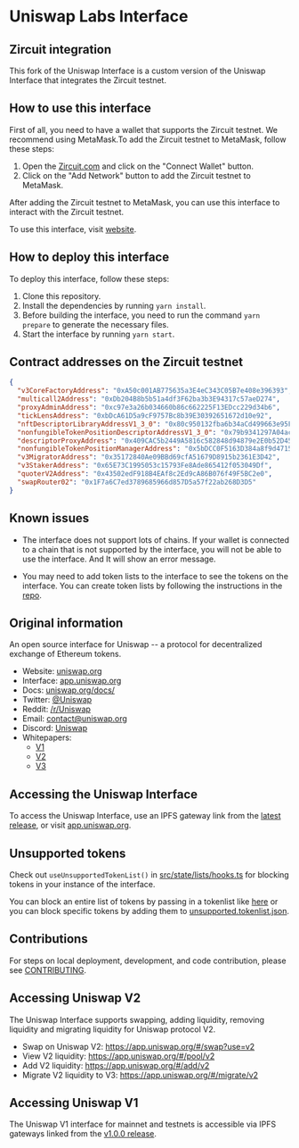 # Uniswap Labs Interface

## Zircuit integration

This fork of the Uniswap Interface is a custom version of the Uniswap Interface that integrates the Zircuit testnet.

## How to use this interface

First of all, you need to have a wallet that supports the Zircuit testnet. We recommend using MetaMask.To add the Zircuit testnet to MetaMask, follow these steps:

1. Open the [Zircuit.com](https://zircuit.com) and click on the "Connect Wallet" button.
2. Click on the "Add Network" button to add the Zircuit testnet to MetaMask.

After adding the Zircuit testnet to MetaMask, you can use this interface to interact with the Zircuit testnet.

To use this interface, visit [website](https://uniswap.ticton.xyz).

## How to deploy this interface

To deploy this interface, follow these steps:

1. Clone this repository.
2. Install the dependencies by running `yarn install`.
3. Before building the interface, you need to run the command `yarn prepare` to generate the necessary files.
4. Start the interface by running `yarn start`.

## Contract addresses on the Zircuit testnet

```json
{
  "v3CoreFactoryAddress": "0xA50c001AB775635a3E4eC343C05B7e408e396393",
  "multicall2Address": "0xDb204B8b5b51a4df3F62ba3b3E94317c57aeD274",
  "proxyAdminAddress": "0xc97e3a26b034660b86c662225F13EDcc229d34b6",
  "tickLensAddress": "0xbDcA61D5a9cF9757Bc8b39E30392651672d10e92",
  "nftDescriptorLibraryAddressV1_3_0": "0x80c950132fba6b34aCd499663e95F26E563250bf",
  "nonfungibleTokenPositionDescriptorAddressV1_3_0": "0x79b9341297A04ac1308aD7fAF6acf0cF62754F54",
  "descriptorProxyAddress": "0x409CAC5b2449A5816c582848d94879e2E0b52D45",
  "nonfungibleTokenPositionManagerAddress": "0x5bDCC0F5163D384a8f9d4715dB9fD0ca7A8780D1",
  "v3MigratorAddress": "0x35172840Ae09BBd69cfA51679D8915b2361E3D42",
  "v3StakerAddress": "0x65E73C1995053c15793Fe8Ade865412f053049Df",
  "quoterV2Address": "0x43502edF918B4EAf8c2Ed9cA86B076f49F5BC2e0",
  "swapRouter02": "0x1F7a6C7ed3789685966d857D5a57f22ab268D3D5"
}
```

## Known issues

- The interface does not support lots of chains. If your wallet is connected to a chain that is not supported by the interface, you will not be able to use the interface. And It will show an error message.

- You may need to add token lists to the interface to see the tokens on the interface. You can create token lists by following the instructions in the [repo](https://github.com/skyline9981/token-list).

## Original information

An open source interface for Uniswap -- a protocol for decentralized exchange of Ethereum tokens.

- Website: [uniswap.org](https://uniswap.org/)
- Interface: [app.uniswap.org](https://app.uniswap.org)
- Docs: [uniswap.org/docs/](https://docs.uniswap.org/)
- Twitter: [@Uniswap](https://twitter.com/Uniswap)
- Reddit: [/r/Uniswap](https://www.reddit.com/r/Uniswap/)
- Email: [contact@uniswap.org](mailto:contact@uniswap.org)
- Discord: [Uniswap](https://discord.gg/FCfyBSbCU5)
- Whitepapers:
  - [V1](https://hackmd.io/C-DvwDSfSxuh-Gd4WKE_ig)
  - [V2](https://uniswap.org/whitepaper.pdf)
  - [V3](https://uniswap.org/whitepaper-v3.pdf)

## Accessing the Uniswap Interface

To access the Uniswap Interface, use an IPFS gateway link from the
[latest release](https://github.com/Uniswap/uniswap-interface/releases/latest),
or visit [app.uniswap.org](https://app.uniswap.org).

## Unsupported tokens

Check out `useUnsupportedTokenList()` in [src/state/lists/hooks.ts](./src/state/lists/hooks.ts) for blocking tokens in your instance of the interface.

You can block an entire list of tokens by passing in a tokenlist like [here](./src/constants/lists.ts) or you can block specific tokens by adding them to [unsupported.tokenlist.json](./src/constants/tokenLists/unsupported.tokenlist.json).

## Contributions

For steps on local deployment, development, and code contribution, please see [CONTRIBUTING](./CONTRIBUTING.md).

## Accessing Uniswap V2

The Uniswap Interface supports swapping, adding liquidity, removing liquidity and migrating liquidity for Uniswap protocol V2.

- Swap on Uniswap V2: https://app.uniswap.org/#/swap?use=v2
- View V2 liquidity: https://app.uniswap.org/#/pool/v2
- Add V2 liquidity: https://app.uniswap.org/#/add/v2
- Migrate V2 liquidity to V3: https://app.uniswap.org/#/migrate/v2

## Accessing Uniswap V1

The Uniswap V1 interface for mainnet and testnets is accessible via IPFS gateways
linked from the [v1.0.0 release](https://github.com/Uniswap/uniswap-interface/releases/tag/v1.0.0).
